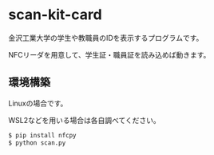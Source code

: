 # scan-kit-card
金沢工業大学の学生や教職員のIDを表示するプログラムです。

NFCリーダを用意して、学生証・職員証を読み込めば動きます。

## 環境構築

Linuxの場合です。

WSL2などを用いる場合は各自調べてください。

```bash
$ pip install nfcpy
$ python scan.py
```
